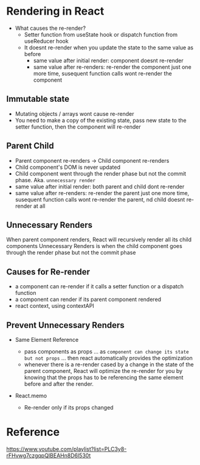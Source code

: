# Rendering in React

- What causes the re-render?
  - Setter function from useState hook or dispatch function from useReducer hook
  - It doesnt re-render when you update the state to the same value as before
    - same value after initial render: component doesnt re-render
    - same value after re-renders: re-render the component just one more time, susequent function calls wont re-render the component

## Immutable state

- Mutating objects / arrays wont cause re-render
- You need to make a copy of the existing state, pass new state to the setter function, then the component will re-render

## Parent Child

- Parent component re-renders -> Child component re-renders
- Child component's DOM is never updated
- Child component went through the render phase but not the commit phase. Aka. `unnecessary render`
- same value after initial render: both parent and child dont re-render
- same value after re-renders: re-render the parent just one more time, susequent function calls wont re-render the parent, nd child doesnt re-render at all

## Unnecessary Renders

When parent component renders, React will recursively render all its child components
Unnecessary Renders is when the child component goes through the render phase but not the commit phase

## Causes for Re-render

- a component can re-render if it calls a setter function or a dispatch function
- a component can render if its parent component rendered
- react context, using contextAPI

## Prevent Unnecessary Renders

- Same Element Reference

  - pass components as props ... as `component can change its state but not props` ... then react automatically provides the optimization
  - whenever there is a re-render cased by a change in the state of the parent component, React will optimize the re-render for you by knowing that the props has to be referencing the same element before and after the render.

- React.memo
  - Re-render only if its props changed

# Reference

https://www.youtube.com/playlist?list=PLC3y8-rFHvwg7czgqpQIBEAHn8D6l530t
